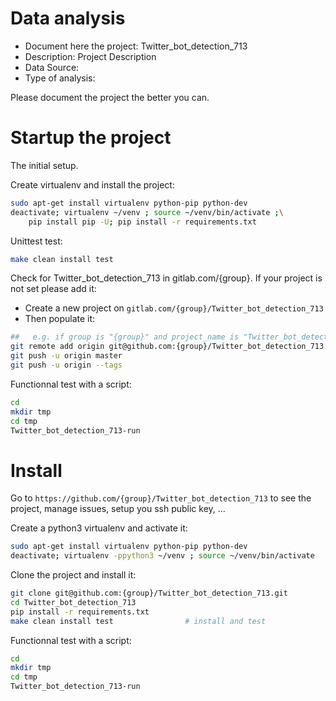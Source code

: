 # Data analysis
- Document here the project: Twitter_bot_detection_713
- Description: Project Description
- Data Source:
- Type of analysis:

Please document the project the better you can.

# Startup the project

The initial setup.

Create virtualenv and install the project:
```bash
sudo apt-get install virtualenv python-pip python-dev
deactivate; virtualenv ~/venv ; source ~/venv/bin/activate ;\
    pip install pip -U; pip install -r requirements.txt
```

Unittest test:
```bash
make clean install test
```

Check for Twitter_bot_detection_713 in gitlab.com/{group}.
If your project is not set please add it:

- Create a new project on `gitlab.com/{group}/Twitter_bot_detection_713`
- Then populate it:

```bash
##   e.g. if group is "{group}" and project_name is "Twitter_bot_detection_713"
git remote add origin git@github.com:{group}/Twitter_bot_detection_713.git
git push -u origin master
git push -u origin --tags
```

Functionnal test with a script:

```bash
cd
mkdir tmp
cd tmp
Twitter_bot_detection_713-run
```

# Install

Go to `https://github.com/{group}/Twitter_bot_detection_713` to see the project, manage issues,
setup you ssh public key, ...

Create a python3 virtualenv and activate it:

```bash
sudo apt-get install virtualenv python-pip python-dev
deactivate; virtualenv -ppython3 ~/venv ; source ~/venv/bin/activate
```

Clone the project and install it:

```bash
git clone git@github.com:{group}/Twitter_bot_detection_713.git
cd Twitter_bot_detection_713
pip install -r requirements.txt
make clean install test                # install and test
```
Functionnal test with a script:

```bash
cd
mkdir tmp
cd tmp
Twitter_bot_detection_713-run
```
